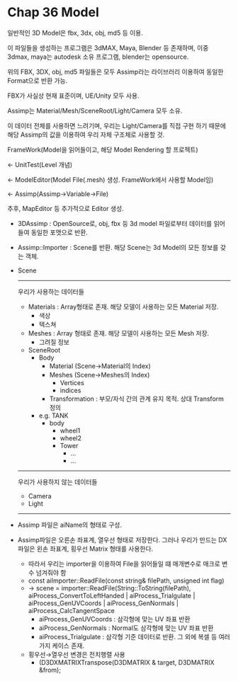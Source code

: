 # Chap 36 Model

일반적인 3D Model은 fbx, 3dx, obj, md5 등 이용.

이 파일들을 생성하는 프로그램은 3dMAX, Maya, Blender 등 존재하며, 이중 3dmax, maya는 autodesk 소유 프로그램, blender는 opensource.

위의 FBX, 3DX, obj, md5 파일들은 모두 Assimp라는 라이브러리 이용하여 동일한 Format으로 반환 가능.

FBX가 사실상 현재 표준이며, UE/Unity 모두 사용.

Assimp는 Material/Mesh/SceneRoot/Light/Camera 모두 소유.

이 데이터 전체를 사용하면 느려기며, 우리는 Light/Camera를 직접 구현 하기 때문에 해당 Assimp의 값을 이용하여 우리 자체 구조체로 사용할 것.

FrameWork(Model을 읽어들이고, 해당 Model Rendering 할 프로젝트)

← UnitTest(Level 개념)

← ModelEditor(Model File(.mesh) 생성. FrameWork에서 사용할 Model임)

← Assimp(Assimp→Variable→File)

추후, MapEditor 등 추가적으로 Editor 생성.

- 3DAssimp : OpenSource로, obj, fbx 등 3d model 파일로부터 데이터를 읽어들여 동일한 포맷으로 반환.
- Assimp::Importer : Scene를 반환. 해당 Scene는 3d Model의 모든 정보를 갖는 객체.
- Scene
    
    ---
    
    우리가 사용하는 데이터들
    
    - Materials : Array형태로 존재. 해당 모델이 사용하는 모든 Material 저장.
        - 색상
        - 텍스쳐
    - Meshes : Array 형태로 존재. 해당 모델이 사용하는 모든 Mesh 저장.
        - 그려질 정보
    - SceneRoot
        - Body
            - Material (Scene→Material의 Index)
            - Meshes (Scene→Meshes의 Index)
                - Vertices
                - indices
            - Transformation : 부모/자식 간의 관계 유지 목적. 상대 Transform 정의
        - e.g. TANK
            - body
                - wheel1
                - wheel2
                - Tower
                    - …
                    - …
    
    ---
    
    우리가 사용하지 않는 데이터들
    
    - Camera
    - Light
    
    ---
    
- Assimp 파일은 aiName의 형태로 구성.
- Assimp파일은 오른손 좌표계, 열우선 형태로 저장한다. 그러나 우리가 만드는 DX 파일은 왼손 좌표계, 횡우선 Matrix 형태를 사용한다.
    - 따라서 우리는 importer을 이용하여 File을 읽어들일 떄 매개변수로 매크로 변수 넘겨줘야 함
    - const aiImporter::ReadFile(const string& filePath, unsigned int flag)
    - → scene = importer::ReadFile(String::ToString(filePath), aiProcess_ConvertToLeftHanded | aiProcess_Trialgulate | aiProcess_GenUVCoords | aiProcess_GenNormals | aiProcess_CalcTangentSpace
        - aiProcess_GenUVCoords : 삼각형에 맞는 UV 좌표 반환
        - aiProcess_GenNormals : Normal도 삼각형에 맞는 UV 좌표 반환
        - aiProcess_Trialgulate : 삼각형 기준 데이터로 반환. 그 외에 복셀 등 여러가지 케이스 존재.
    - 횡우선→열우선 변경은 전치행렬 사용
        - (D3DXMATRIXTranspose(D3DMATRIX & target, D3DMATRIX &from);